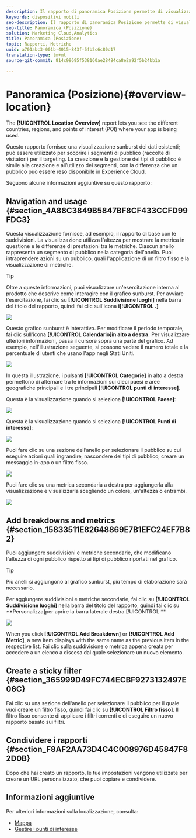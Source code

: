 ```yaml
---
description: Il rapporto di panoramica Posizione permette di visualizzare vari paesi, aree geografiche e punti di interesse in cui l'app viene utilizzata.
keywords: dispositivi mobili
seo-description: Il rapporto di panoramica Posizione permette di visualizzare vari paesi, aree geografiche e punti di interesse in cui l'app viene utilizzata.
seo-title: Panoramica (Posizione)
solution: Marketing Cloud,Analytics
title: Panoramica (Posizione)
topic: Rapporti, Metriche
uuid: a701abc3-001b-4015-843f-5fb2c6c80d17
translation-type: tm+mt
source-git-commit: 814c99695f538160ae28484ca8e2a92f5b24bb1a

---
```



# Panoramica (Posizione){#overview-location}

The **[!UICONTROL Location Overview]** report lets you see the different countries, regions, and points of interest (POI) where your app is being used.

Questo rapporto fornisce una visualizzazione sunburst dei dati esistenti; può essere utilizzato per scoprire i segmenti di pubblico (raccolte di visitatori) per il targeting. La creazione e la gestione dei tipi di pubblico è simile alla creazione e all’utilizzo dei segmenti, con la differenza che un pubblico può essere reso disponibile in Experience Cloud.

Seguono alcune informazioni aggiuntive su questo rapporto:

## Navigation and usage {#section_4A88C3849B5847BF8CF433CCFD99FDC3}

Questa visualizzazione fornisce, ad esempio, il rapporto di base con le suddivisioni. La visualizzazione utilizza l'altezza per mostrare la metrica in questione e le differenze di prestazioni tra le metriche. Ciascun anello rappresenta un segmento di pubblico nella categoria dell'anello. Puoi intraprendere azioni su un pubblico, quali l'applicazione di un filtro fisso e la visualizzazione di metriche.

>[!TIP]
>
>Oltre a queste informazioni, puoi visualizzare un'esercitazione interna al prodotto che descrive come interagire con il grafico sunburst. Per avviare l'esercitazione, fai clic su **[!UICONTROL Suddivisione luoghi]** nella barra del titolo del rapporto, quindi fai clic sull'icona **i[!UICONTROL .]**

![](assets/location.png)

Questo grafico sunburst è interattivo. Per modificare il periodo temporale, fai clic sull'icona **[!UICONTROL Calendario]in alto a destra.** Per visualizzare ulteriori informazioni, passa il cursore sopra una parte del grafico. Ad esempio, nell'illustrazione seguente, si possono vedere il numero totale e la percentuale di utenti che usano l'app negli Stati Uniti.

![](assets/location_mouse.png)

In questa illustrazione, i pulsanti **[!UICONTROL Categorie]** in alto a destra permettono di alternare tra le informazioni sui dieci paesi e aree geografiche principali e i tre principali **[!UICONTROL punti di interesse]**.

Questa è la visualizzazione quando si seleziona **[!UICONTROL Paese]**:

![](assets/location_countries.png)

Questa è la visualizzazione quando si seleziona **[!UICONTROL Punti di interesse]**:

![](assets/location_poi.png)

Puoi fare clic su una sezione dell’anello per selezionare il pubblico su cui eseguire azioni quali ingrandire, nascondere dei tipi di pubblico, creare un messaggio in-app o un filtro fisso.

![](assets/location_aud.png)

Puoi fare clic su una metrica secondaria a destra per aggiungerla alla visualizzazione e visualizzarla scegliendo un colore, un'altezza o entrambi.

![](assets/location_secondary.png)

## Add breakdowns and metrics {#section_15833511E82648869E7B1EFC24EF7B82}

Puoi aggiungere suddivisioni e metriche secondarie, che modificano l'altezza di ogni pubblico rispetto ai tipi di pubblico riportati nel grafico.

>[!TIP]
>
>Più anelli si aggiungono al grafico sunburst, più tempo di elaborazione sarà necessario.

Per aggiungere suddivisioni e metriche secondarie, fai clic su **[!UICONTROL Suddivisione luoghi]** nella barra del titolo del rapporto, quindi fai clic su **Personalizza]per aprire la barra laterale destra.[!UICONTROL **

![](assets/location_rail.png)

When you click **[!UICONTROL Add Breakdown]** or **[!UICONTROL Add Metric]**, a new item displays with the same name as the previous item in the respective list. Fai clic sulla suddivisione o metrica appena creata per accedere a un elenco a discesa dal quale selezionare un nuovo elemento.

## Create a sticky filter {#section_365999D49FC744ECBF9273132497E06C}

Fai clic su una sezione dell'anello per selezionare il pubblico per il quale vuoi creare un filtro fisso, quindi fai clic su **[!UICONTROL Filtro fisso]**. Il filtro fisso consente di applicare i filtri correnti e di eseguire un nuovo rapporto basato sui filtri.

## Condividere i rapporti {#section_F8AF2AA73D4C4C008976D45847F82D0B}

Dopo che hai creato un rapporto, le tue impostazioni vengono utilizzate per creare un URL personalizzato, che puoi copiare e condividere.

## Informazioni aggiuntive

Per ulteriori informazioni sulla localizzazione, consulta:

* [Mappa](/help/using/location/c-map-points.md)
* [Gestire i punti di interesse](/help/using/location/t-manage-points.md)